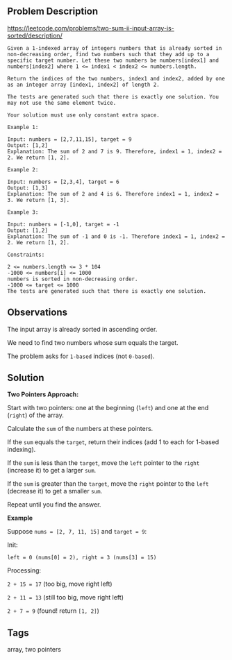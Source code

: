 ## Problem Description

https://leetcode.com/problems/two-sum-ii-input-array-is-sorted/description/

```
Given a 1-indexed array of integers numbers that is already sorted in non-decreasing order, find two numbers such that they add up to a specific target number. Let these two numbers be numbers[index1] and numbers[index2] where 1 <= index1 < index2 <= numbers.length.

Return the indices of the two numbers, index1 and index2, added by one as an integer array [index1, index2] of length 2.

The tests are generated such that there is exactly one solution. You may not use the same element twice.

Your solution must use only constant extra space.

Example 1:

Input: numbers = [2,7,11,15], target = 9
Output: [1,2]
Explanation: The sum of 2 and 7 is 9. Therefore, index1 = 1, index2 = 2. We return [1, 2].

Example 2:

Input: numbers = [2,3,4], target = 6
Output: [1,3]
Explanation: The sum of 2 and 4 is 6. Therefore index1 = 1, index2 = 3. We return [1, 3].

Example 3:

Input: numbers = [-1,0], target = -1
Output: [1,2]
Explanation: The sum of -1 and 0 is -1. Therefore index1 = 1, index2 = 2. We return [1, 2].

Constraints:

2 <= numbers.length <= 3 * 104
-1000 <= numbers[i] <= 1000
numbers is sorted in non-decreasing order.
-1000 <= target <= 1000
The tests are generated such that there is exactly one solution.
```

## Observations

The input array is already sorted in ascending order.

We need to find two numbers whose sum equals the target.

The problem asks for `1-based` indices (not `0-based`).

## Solution

**Two Pointers Approach:**

Start with two pointers: one at the beginning (`left`) and one at the end (`right`) of the array.

Calculate the `sum` of the numbers at these pointers.

If the `sum` equals the `target`, return their indices (add 1 to each for 1-based indexing).

If the `sum` is less than the `target`, move the `left` pointer to the `right` (increase it) to get a larger `sum`.

If the `sum` is greater than the `target`, move the `right` pointer to the `left` (decrease it) to get a smaller `sum`.

Repeat until you find the answer.

**Example**

Suppose `nums = [2, 7, 11, 15]` and `target = 9`:

Init:

`left = 0 (nums[0] = 2), right = 3 (nums[3] = 15)`

Processing:

`2 + 15 = 17` (too big, move right left)

`2 + 11 = 13` (still too big, move right left)

`2 + 7 = 9` (found! return `[1, 2]`)

## Tags

array, two pointers